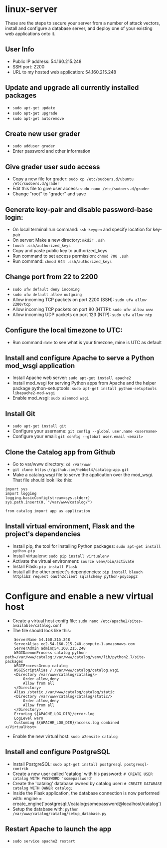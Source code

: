 # linux-server

These are the steps to secure your server from a number of attack vectors, install and configure a database server, and deploy one of your existing web applications onto it.

## User Info
* Public IP address: 54.160.215.248
* SSH port: 2200
* URL to my hosted web application: 54.160.215.248

## Update and upgrade all currently installed packages
* ```sudo apt-get update```
* ```sudo apt-get upgrade```
* ```sudo apt-get autoremove```

## Create new user grader
* ```sudo adduser grader```
* Enter password and other information

## Give grader user sudo access
* Copy a new file for grader: ```sudo cp /etc/sudoers.d/ubuntu /etc/sudoers.d/grader```
* Edit this file to give user access: ```sudo nano /etc/sudoers.d/grader```
* Change "root" to "grader" and save

## Generate key-pair and disable password-base login:
* On local terminal run command: ```ssh-keygen``` and specify location for key-pair
* On server: Make a new directory: ```mkdir .ssh```
* ```touch .ssh/authorized_keys```
* Copy and paste public key to authorized_keys
* Run command to set access permission: ```chmod 700 .ssh```
* Run command: ```chmod 644 .ssh/authorized_keys```

## Change port from 22 to 2200
* ```sudo ufw default deny incoming```
* ```sudo ufw default allow outgoing```
* Allow incoming TCP packets on port 2200 (SSH): ```sudo ufw allow 2200/tcp```
* Allow incoming TCP packets on port 80 (HTTP): ```sudo ufw allow www```
* Allow incoming UDP packets on port 123 (NTP): ```sudo ufw allow ntp```

## Configure the local timezone to UTC:
* Run command ```date``` to see what is your timezone, mine is UTC as default

## Install and configure Apache to serve a Python mod_wsgi application
* Install Apache web server: ```sudo apt-get install apache2```
* Install mod_wsgi for serving Python apps from Apache and the helper package python-setuptools: ```sudo apt-get install python-setuptools libapache2-mod-wsgi```
* Enable mod_wsgi: ```sudo a2enmod wsgi```

## Install Git
* ```sudo apt-get install git```
* Configure your username: ```git config --global user.name <username>```
* Configure your email: ```git config --global user.email <email>```

## Clone the Catalog app from Github
* Go to var/www directory: ```cd /var/www```
* ```git clone https://github.com/hebbel4/catalog-app.git```
* Make a catalog.wsgi file to serve the application over the mod_wsgi. That file should look like this:
```
import sys
import logging
logging.basicConfig(stream=sys.stderr)
sys.path.insert(0, "/var/www/catalog/")

from catalog import app as application
```

## Install virtual environment, Flask and the project's dependencies
* Install pip, the tool for installing Python packages: ```sudo apt-get install python-pip```
* Install virtualenv: ```sudo pip install virtualenv```
* Activate the virtual environment: ```source venv/bin/activate```
* Install Flask: ```pip install Flask```
* Install all the other project's dependencies: ```pip install bleach httplib2 request oauth2client sqlalchemy python-psycopg2```

# Configure and enable a new virtual host
* Create a virtual host conifg file: ```sudo nano /etc/apache2/sites-available/catalog.conf```
* The file should look like this: 
```<VirtualHost *:80>
    ServerName 54.160.215.248
    ServerAlias ec2-54-160-215-248.compute-1.amazonaws.com
    ServerAdmin admin@54.160.215.248
    WSGIDaemonProcess catalog python-path=/var/www/catalog:/var/www/catalog/venv/lib/python2.7/site-packages
    WSGIProcessGroup catalog
    WSGIScriptAlias / /var/www/catalog/catalog.wsgi
    <Directory /var/www/catalog/catalog/>
        Order allow,deny
        Allow from all
    </Directory>
    Alias /static /var/www/catalog/catalog/static
    <Directory /var/www/catalog/catalog/static/>
        Order allow,deny
        Allow from all
    </Directory>
    ErrorLog ${APACHE_LOG_DIR}/error.log
    LogLevel warn
    CustomLog ${APACHE_LOG_DIR}/access.log combined
</VirtualHost>
```
* Enable the new virtual host: ```sudo a2ensite catalog```

## Install and configure PostgreSQL
* Install PostgreSQL: ```sudo apt-get install postgresql postgresql-contrib```
* Create a new user called 'catalog' with his password: ```# CREATE USER catalog WITH PASSWORD 'somepassword'```
* Create the 'catalog' database owned by catalog user: ```# CREATE DATABASE catalog WITH OWNER catalog;```
* Inside the Flask application, the database connection is now performed with: engine = create_engine('postgresql://catalog:somepassword@localhost/catalog')
* Setup the database with: ```python /var/www/catalog/catalog/setup_database.py```

##  Restart Apache to launch the app
* ```sudo service apache2 restart```

